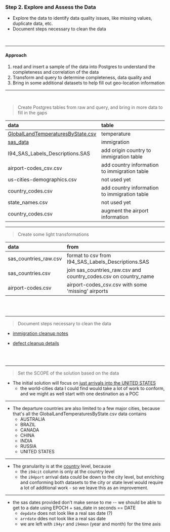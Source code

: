 ### Step 2. Explore and Assess the Data
- Explore the data to identify data quality issues, like missing values, duplicate data, etc.
- Document steps necessary to clean the data

<br/>

---

#### Approach
1. read and insert a sample of the data into Postgres to understand the completeness and correlation of the data
2. Transform and query to determine completeness, data quality and 
3. Bring in some additional datasets to help fill out geo-location information

---
<br/>


> Create Postgres tables from raw and query, and bring in more data to fill in the gaps

| data                                     | table                                        |
|:-----------------------------------------|:---------------------------------------------|
| <u>GlobalLandTemperaturesByState.csv</u> | temperature                                  |
| <u>sas_data</u>                          | immigration                                  |
| I94_SAS_Labels_Descriptions.SAS          | add origin country to immigration table      |
| airport-codes_csv.csv                    | add country information to immigration table |
| us-cities-demographics.csv               | not used yet                                 |
| country_codes.csv                        | add country information to immigration table |
| state_names.csv                          | not used yet                                 |
| country_codes.csv                        | augment the airport information              |

---

> Create some light transformations

| data                    | from                                                               |
|:------------------------|:-------------------------------------------------------------------|
| sas_countries_raw.csv   | format to csv from  I94_SAS_Labels_Descriptions.SAS                |
| sas_countries.csv       | join sas_countries_raw.csv and country_codes.csv on country_name   |
| airport-codes.csv       | airport-codes_csv.csv with some 'missing' airports                 |

<br/>
<br/>

---

> Document steps necessary to clean the data  

* [immigration cleanup notes](step2.labnotes1.md)

* [defect cleanup details](step2.labnotes2.md)

<br/>
<br/>

---

> Set the SCOPE of the solution based on the data


- The initial solution will focus on <u>just arrivals into the UNITED STATES</u> 
  - the world-cities data I could find would take a lot of work to conform, and we might as well start with one destination as a POC

---

- The departure countries are also limited to a few major cities, because that's all the GlobalLandTemperaturesByState.csv data contains
    - AUSTRALIA
    - BRAZIL
    - CANADA
    - CHINA
    - INDIA
    - RUSSIA
    - UNITED STATES

---

- The granularity is at the <u>country</u> level, because
    - the `i94cit` column is only at the country level
    - the `i94port` arrival data could be down to the city level, but enriching and conforming both datasets to the city or state level would require a lot of additional work - so we leave this as an improvement.

---

- the sas dates provided don't make sense to me -- we should be able to get to a date using EPOCH + sas_date in seconds  == DATE
  - `depdate` does not look like a real sas date (?)
  - `arrdate` ddes not look like a real sas date
  - we are left with `i94yr` and `i94mon` (year and month) for the time axis




